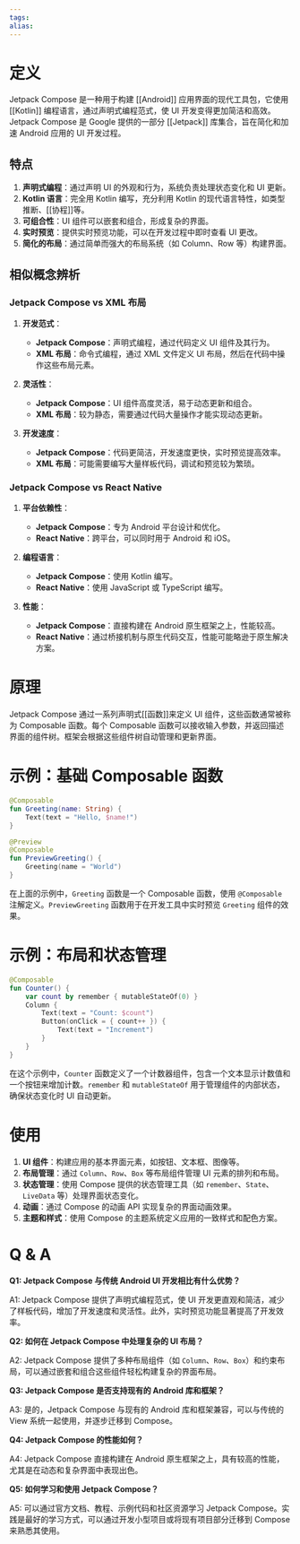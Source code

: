 ```yaml
---
tags: 
alias:
---
```


# 定义

Jetpack Compose 是一种用于构建 [[Android]] 应用界面的现代工具包，它使用 [[Kotlin]] 编程语言，通过声明式编程范式，使 UI 开发变得更加简洁和高效。Jetpack Compose 是 Google 提供的一部分 [[Jetpack]] 库集合，旨在简化和加速 Android 应用的 UI 开发过程。

## 特点

1. **声明式编程**：通过声明 UI 的外观和行为，系统负责处理状态变化和 UI 更新。
2. **Kotlin 语言**：完全用 Kotlin 编写，充分利用 Kotlin 的现代语言特性，如类型推断、[[协程]]等。
3. **可组合性**：UI 组件可以嵌套和组合，形成复杂的界面。
4. **实时预览**：提供实时预览功能，可以在开发过程中即时查看 UI 更改。
5. **简化的布局**：通过简单而强大的布局系统（如 Column、Row 等）构建界面。

## 相似概念辨析

### Jetpack Compose vs XML 布局

1. **开发范式**：
   - **Jetpack Compose**：声明式编程，通过代码定义 UI 组件及其行为。
   - **XML 布局**：命令式编程，通过 XML 文件定义 UI 布局，然后在代码中操作这些布局元素。

2. **灵活性**：
   - **Jetpack Compose**：UI 组件高度灵活，易于动态更新和组合。
   - **XML 布局**：较为静态，需要通过代码大量操作才能实现动态更新。

3. **开发速度**：
   - **Jetpack Compose**：代码更简洁，开发速度更快，实时预览提高效率。
   - **XML 布局**：可能需要编写大量样板代码，调试和预览较为繁琐。

### Jetpack Compose vs React Native

1. **平台依赖性**：
   - **Jetpack Compose**：专为 Android 平台设计和优化。
   - **React Native**：跨平台，可以同时用于 Android 和 iOS。

2. **编程语言**：
   - **Jetpack Compose**：使用 Kotlin 编写。
   - **React Native**：使用 JavaScript 或 TypeScript 编写。

3. **性能**：
   - **Jetpack Compose**：直接构建在 Android 原生框架之上，性能较高。
   - **React Native**：通过桥接机制与原生代码交互，性能可能略逊于原生解决方案。

# 原理

Jetpack Compose 通过一系列声明式[[函数]]来定义 UI 组件，这些函数通常被称为 Composable 函数。每个 Composable 函数可以接收输入参数，并返回描述界面的组件树。框架会根据这些组件树自动管理和更新界面。

# 示例：基础 Composable 函数

```kotlin
@Composable
fun Greeting(name: String) {
    Text(text = "Hello, $name!")
}

@Preview
@Composable
fun PreviewGreeting() {
    Greeting(name = "World")
}
```

在上面的示例中，`Greeting` 函数是一个 Composable 函数，使用 `@Composable` 注解定义。`PreviewGreeting` 函数用于在开发工具中实时预览 `Greeting` 组件的效果。

# 示例：布局和状态管理

```kotlin
@Composable
fun Counter() {
    var count by remember { mutableStateOf(0) }
    Column {
        Text(text = "Count: $count")
        Button(onClick = { count++ }) {
            Text(text = "Increment")
        }
    }
}
```

在这个示例中，`Counter` 函数定义了一个计数器组件，包含一个文本显示计数值和一个按钮来增加计数。`remember` 和 `mutableStateOf` 用于管理组件的内部状态，确保状态变化时 UI 自动更新。

# 使用

1. **UI 组件**：构建应用的基本界面元素，如按钮、文本框、图像等。
2. **布局管理**：通过 `Column`、`Row`、`Box` 等布局组件管理 UI 元素的排列和布局。
3. **状态管理**：使用 Compose 提供的状态管理工具（如 `remember`、`State`、`LiveData` 等）处理界面状态变化。
4. **动画**：通过 Compose 的动画 API 实现复杂的界面动画效果。
5. **主题和样式**：使用 Compose 的主题系统定义应用的一致样式和配色方案。

# Q & A

**Q1: Jetpack Compose 与传统 Android UI 开发相比有什么优势？**

A1: Jetpack Compose 提供了声明式编程范式，使 UI 开发更直观和简洁，减少了样板代码，增加了开发速度和灵活性。此外，实时预览功能显著提高了开发效率。

**Q2: 如何在 Jetpack Compose 中处理复杂的 UI 布局？**

A2: Jetpack Compose 提供了多种布局组件（如 `Column`、`Row`、`Box`）和约束布局，可以通过嵌套和组合这些组件轻松构建复杂的界面布局。

**Q3: Jetpack Compose 是否支持现有的 Android 库和框架？**

A3: 是的，Jetpack Compose 与现有的 Android 库和框架兼容，可以与传统的 View 系统一起使用，并逐步迁移到 Compose。

**Q4: Jetpack Compose 的性能如何？**

A4: Jetpack Compose 直接构建在 Android 原生框架之上，具有较高的性能，尤其是在动态和复杂界面中表现出色。

**Q5: 如何学习和使用 Jetpack Compose？**

A5: 可以通过官方文档、教程、示例代码和社区资源学习 Jetpack Compose。实践是最好的学习方式，可以通过开发小型项目或将现有项目部分迁移到 Compose 来熟悉其使用。


